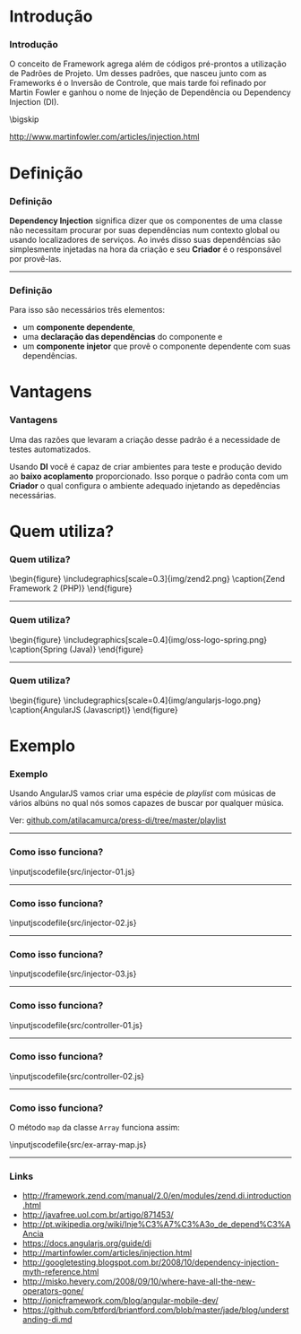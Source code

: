 # Introdução

### Introdução

O conceito de Framework agrega além de códigos pré-prontos a utilização de Padrões de Projeto.
Um desses padrões, que nasceu junto com as Frameworks é o Inversão de Controle, que mais
tarde foi refinado por Martin Fowler e ganhou o nome de Injeção de Dependência ou
Dependency Injection (DI).

\bigskip

<http://www.martinfowler.com/articles/injection.html>

# Definição

### Definição

**Dependency Injection** significa dizer que os componentes de uma classe não necessitam procurar
por suas dependências num contexto global ou usando localizadores de serviços. Ao invés disso
suas dependências são simplesmente injetadas na hora da criação e seu **Criador** é o responsável
por provê-las.

---

### Definição

Para isso são necessários três elementos:

* um **componente dependente**,
* uma **declaração das dependências** do componente e
* um **componente injetor** que provê o componente dependente com suas dependências.

# Vantagens

### Vantagens

Uma das razões que levaram a criação desse padrão é a necessidade de testes automatizados.

Usando **DI** você é capaz de criar ambientes para teste e produção devido ao
**baixo acoplamento** proporcionado. Isso porque o padrão conta com um **Criador**
o qual configura o ambiente adequado injetando as depedências necessárias.

# Quem utiliza?

### Quem utiliza?

\begin{figure}
	\includegraphics[scale=0.3]{img/zend2.png}
	\caption{Zend Framework 2 (PHP)}
\end{figure}

---

### Quem utiliza?

\begin{figure}
	\includegraphics[scale=0.4]{img/oss-logo-spring.png}
	\caption{Spring (Java)}
\end{figure}

---

### Quem utiliza?

\begin{figure}
	\includegraphics[scale=0.4]{img/angularjs-logo.png}
	\caption{AngularJS (Javascript)}
\end{figure}

# Exemplo

### Exemplo

Usando AngularJS vamos criar uma espécie de _playlist_ com músicas de vários
albúns no qual nós somos capazes de buscar por qualquer música.

Ver: [github.com/atilacamurca/press-di/tree/master/playlist](https://github.com/atilacamurca/press-di/tree/master/playlist)

---

### Como isso funciona?

\inputjscodefile{src/injector-01.js}

---

### Como isso funciona?

\inputjscodefile{src/injector-02.js}

---

### Como isso funciona?

\inputjscodefile{src/injector-03.js}

---

### Como isso funciona?

\inputjscodefile{src/controller-01.js}

---

### Como isso funciona?

\inputjscodefile{src/controller-02.js}

---

### Como isso funciona?

O método `map` da classe `Array` funciona assim:

\inputjscodefile{src/ex-array-map.js}

---

### Links

* <http://framework.zend.com/manual/2.0/en/modules/zend.di.introduction.html>
* <http://javafree.uol.com.br/artigo/871453/>
* <http://pt.wikipedia.org/wiki/Inje%C3%A7%C3%A3o_de_depend%C3%AAncia>
* <https://docs.angularjs.org/guide/di>
* <http://martinfowler.com/articles/injection.html>
* <http://googletesting.blogspot.com.br/2008/10/dependency-injection-myth-reference.html>
* <http://misko.hevery.com/2008/09/10/where-have-all-the-new-operators-gone/>
* <http://ionicframework.com/blog/angular-mobile-dev/>
* <https://github.com/btford/briantford.com/blob/master/jade/blog/understanding-di.md>
